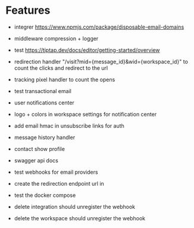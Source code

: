 # Features

- integrer https://www.npmjs.com/package/disposable-email-domains
- middleware compression + logger
- test https://tiptap.dev/docs/editor/getting-started/overview

- redirection handler "/visit?mid={message_id}&wid={workspace_id}" to count the clicks and redirect to the url
- tracking pixel handler to count the opens
- test transactional email
- user notifications center
- logo + colors in workspace settings for notification center
- add email hmac in unsubscribe links for auth
- message history handler
- contact show profile
- swagger api docs
- test webhooks for email providers
- create the redirection endpoint url in
- test the docker compose
- delete integration should unregister the webhook
- delete the workspace should unregister the webhook
